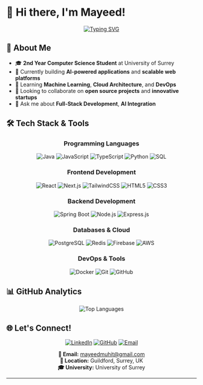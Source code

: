 # 👋 Hi there, I'm Mayeed!

<div align="center">
  
[![Typing SVG](https://readme-typing-svg.herokuapp.com?font=Fira+Code&pause=1000&color=36BCF7&center=true&vCenter=true&width=600&lines=Computer+Science+Student+%40+University+of+Surrey;Software+Development+Intern+%40+IEUK;Full-Stack+Developer+%7C+AI+Enthusiast;Building+the+future%2C+one+commit+at+a+time)](https://git.io/typing-svg)

</div>

## 🚀 About Me

- 🎓 **2nd Year Computer Science Student** at University of Surrey
- 🔭 Currently building **AI-powered applications** and **scalable web platforms**
- 🌱 Learning **Machine Learning**, **Cloud Architecture**, and **DevOps**
- 👯 Looking to collaborate on **open source projects** and **innovative startups**
- 💬 Ask me about **Full-Stack Development**, **AI Integration**

## 🛠️ Tech Stack & Tools

<div align="center">

### Programming Languages
![Java](https://img.shields.io/badge/Java-ED8B00?style=for-the-badge&logo=openjdk&logoColor=white)
![JavaScript](https://img.shields.io/badge/JavaScript-F7DF1E?style=for-the-badge&logo=javascript&logoColor=black)
![TypeScript](https://img.shields.io/badge/TypeScript-007ACC?style=for-the-badge&logo=typescript&logoColor=white)
![Python](https://img.shields.io/badge/Python-3776AB?style=for-the-badge&logo=python&logoColor=white)
![SQL](https://img.shields.io/badge/SQL-336791?style=for-the-badge&logo=postgresql&logoColor=white)

### Frontend Development
![React](https://img.shields.io/badge/React-20232A?style=for-the-badge&logo=react&logoColor=61DAFB)
![Next.js](https://img.shields.io/badge/Next.js-000000?style=for-the-badge&logo=next.js&logoColor=white)
![TailwindCSS](https://img.shields.io/badge/Tailwind_CSS-38B2AC?style=for-the-badge&logo=tailwind-css&logoColor=white)
![HTML5](https://img.shields.io/badge/HTML5-E34F26?style=for-the-badge&logo=html5&logoColor=white)
![CSS3](https://img.shields.io/badge/CSS3-1572B6?style=for-the-badge&logo=css3&logoColor=white)

### Backend Development
![Spring Boot](https://img.shields.io/badge/Spring_Boot-6DB33F?style=for-the-badge&logo=spring-boot&logoColor=white)
![Node.js](https://img.shields.io/badge/Node.js-43853D?style=for-the-badge&logo=node.js&logoColor=white)
![Express.js](https://img.shields.io/badge/Express.js-404D59?style=for-the-badge&logo=express&logoColor=white)

### Databases & Cloud
![PostgreSQL](https://img.shields.io/badge/PostgreSQL-316192?style=for-the-badge&logo=postgresql&logoColor=white)
![Redis](https://img.shields.io/badge/Redis-DC382D?style=for-the-badge&logo=redis&logoColor=white)
![Firebase](https://img.shields.io/badge/Firebase-FFCA28?style=for-the-badge&logo=firebase&logoColor=black)
![AWS](https://img.shields.io/badge/Amazon_AWS-232F3E?style=for-the-badge&logo=amazon-aws&logoColor=white)

### DevOps & Tools
![Docker](https://img.shields.io/badge/Docker-2496ED?style=for-the-badge&logo=docker&logoColor=white)
![Git](https://img.shields.io/badge/Git-F05032?style=for-the-badge&logo=git&logoColor=white)
![GitHub](https://img.shields.io/badge/GitHub-181717?style=for-the-badge&logo=github&logoColor=white)

</div>


## 📊 GitHub Analytics

<div align="center">

![Top Languages](https://github-readme-stats.vercel.app/api/top-langs/?username=Mayeed-git&layout=compact&theme=tokyonight&hide_border=true)

</div>

## 🌐 Let's Connect!

<div align="center">

[![LinkedIn](https://img.shields.io/badge/LinkedIn-0077B5?style=for-the-badge&logo=linkedin&logoColor=white)](https://www.linkedin.com/in/mayeed/)
[![GitHub](https://img.shields.io/badge/GitHub-181717?style=for-the-badge&logo=github&logoColor=white)](https://github.com/Mayeed-git)
[![Email](https://img.shields.io/badge/Email-D14836?style=for-the-badge&logo=gmail&logoColor=white)](mailto:mayeedmuhit@gmail.com)

**📧 Email:** mayeedmuhit@gmail.com  
**📍 Location:** Guildford, Surrey, UK  
**🎓 University:** University of Surrey  

</div>

---
